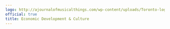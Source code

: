 ```yaml
---
logo: http://ajournalofmusicalthings.com/wp-content/uploads/Toronto-logo.png
official: true
title: Economic Development & Culture
---
```

